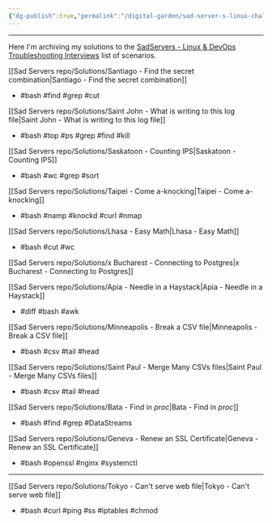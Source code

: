 ```yaml
---
{"dg-publish":true,"permalink":"/digital-garden/sad-server-s-linux-challenges/","noteIcon":"2"}
---
```


---
Here I'm archiving my solutions to the [SadServers - Linux & DevOps Troubleshooting Interviews](https://sadservers.com/) list of scenarios.

[[Sad Servers repo/Solutions/Santiago - Find the secret combination\|Santiago - Find the secret combination]]
- #bash #find #grep #cut  

[[Sad Servers repo/Solutions/Saint John - What is writing to this log file\|Saint John - What is writing to this log file]]
- #bash #top #ps #grep #find #kill

[[Sad Servers repo/Solutions/Saskatoon - Counting IPS\|Saskatoon - Counting IPS]]
- #bash #wc #grep #sort

[[Sad Servers repo/Solutions/Taipei - Come a-knocking\|Taipei - Come a-knocking]]
- #bash #namp #knockd #curl #nmap

[[Sad Servers repo/Solutions/Lhasa - Easy Math\|Lhasa - Easy Math]]
- #bash #cut #wc 

[[Sad Servers repo/Solutions/x Bucharest - Connecting to Postgres\|x Bucharest - Connecting to Postgres]]

[[Sad Servers repo/Solutions/Apia - Needle in a Haystack\|Apia - Needle in a Haystack]]
- #diff #bash #awk

[[Sad Servers repo/Solutions/Minneapolis - Break a CSV file\|Minneapolis - Break a CSV file]]
- #bash #csv #tail #head

[[Sad Servers repo/Solutions/Saint Paul - Merge Many CSVs files\|Saint Paul - Merge Many CSVs files]]
- #bash #csv #tail #head

[[Sad Servers repo/Solutions/Bata - Find in _proc_\|Bata - Find in _proc_]]
- #bash #find #grep #DataStreams

[[Sad Servers repo/Solutions/Geneva - Renew an SSL Certificate\|Geneva - Renew an SSL Certificate]]
- #bash #openssl #nginx #systemctl

---

[[Sad Servers repo/Solutions/Tokyo - Can't serve web file\|Tokyo - Can't serve web file]]
- #bash #curl #ping #ss #iptables #chmod
